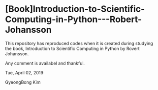 # [Book]Introduction-to-Scientific-Computing-in-Python---Robert-Johansson

This repository has reproduced codes when it is created during studying the book, Introduction to Scientific Computing in Python by Rovert Johansson.

Any comment is availabel and thankful.

Tue, April 02, 2019

GyeongBong Kim
